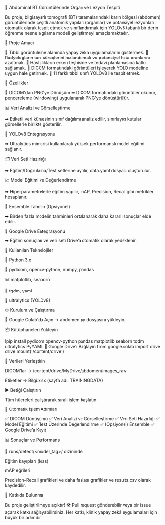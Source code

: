 🧠 Abdominal BT Görüntülerinde Organ ve Lezyon Tespiti 

Bu proje, bilgisayarlı tomografi (BT) taramalarındaki karın bölgesi (abdomen) görüntülerinde çeşitli anatomik yapıları (organlar) ve potansiyel lezyonları otomatik olarak tespit etmek ve sınıflandırmak için YOLOv8 tabanlı bir derin öğrenme nesne algılama modeli geliştirmeyi amaçlamaktadır.

🎯 Proje Amacı

🔹 Tıbbi görüntüleme alanında yapay zeka uygulamalarını göstermek.
🔹 Radyologların tanı süreçlerini hızlandırmak ve potansiyel hata oranlarını azaltmak.
🔹 Hastalıkların erken teşhisine ve tedavi planlamasına katkı sağlamak.
🔹 DICOM formatındaki görüntüleri işleyerek YOLO modeline uygun hale getirmek.
🔹 11 farklı tıbbi sınıfı YOLOv8 ile tespit etmek.

🌟 Özellikler

📸 DICOM'dan PNG'ye Dönüşüm
➡ DICOM formatındaki görüntüler okunur, pencereleme (windowing) uygulanarak PNG'ye dönüştürülür.

📊 Veri Analizi ve Görselleştirme

➡ Etiketli veri kümesinin sınıf dağılımı analiz edilir, sınırlayıcı kutular görsellerle birlikte gösterilir.

🚀 YOLOv8 Entegrasyonu

➡ Ultralytics mimarisi kullanılarak yüksek performanslı model eğitimi sağlanır.

🗂 Veri Seti Hazırlığı

➡ Eğitim/Doğrulama/Test setlerine ayrılır, data.yaml dosyası oluşturulur.

📈 Model Eğitimi ve Değerlendirme

➡ Hiperparametrelerle eğitim yapılır, mAP, Precision, Recall gibi metrikler hesaplanır.

🧠 Ensemble Tahmin (Opsiyonel)

➡ Birden fazla modelin tahminleri ortalanarak daha kararlı sonuçlar elde edilir.

💾 Google Drive Entegrasyonu

➡ Eğitim sonuçları ve veri seti Drive’a otomatik olarak yedeklenir.

🧰 Kullanılan Teknolojiler

🐍 Python 3.x

🧪 pydicom, opencv-python, numpy, pandas

📊 matplotlib, seaborn

🔁 tqdm, yaml

🧠 ultralytics (YOLOv8)

⚙️ Kurulum ve Çalıştırma

📂 Google Colab'da Açın
→ abdomen.py dosyasını yükleyin.

📦 Kütüphaneleri Yükleyin

!pip install pydicom opencv-python pandas matplotlib seaborn tqdm ultralytics PyYAML
🔗 Google Drive’ı Bağlayın
from google.colab import drive
drive.mount('/content/drive')

📁 Verileri Yerleştirin

DICOM’lar → /content/drive/MyDrive/abdomen/images_raw

Etiketler → Bilgi.xlsx (sayfa adı: TRAININGDATA)

▶️ Betiği Çalıştırın

Tüm hücreleri çalıştırarak sıralı işlem başlatın.

🧪 Otomatik İşlem Adımları

✅ DICOM Dönüşümü
✅ Veri Analizi ve Görselleştirme
✅ Veri Seti Hazırlığı
✅ Model Eğitimi
✅ Test Üzerinde Değerlendirme
✅ (Opsiyonel) Ensemble
✅ Google Drive’a Kayıt

📊 Sonuçlar ve Performans

📂 runs/detect/<model_tag>/ dizininde:

Eğitim kayıpları (loss)

mAP eğrileri

Precision–Recall grafikleri
ve daha fazlası grafikler ve results.csv olarak kaydedilir.

🤝 Katkıda Bulunma

Bu proje geliştirilmeye açıktır!
🛠️ Pull request gönderebilir veya bir issue açarak katkı sağlayabilirsiniz.
Her katkı, klinik yapay zekâ uygulamaları için büyük bir adımdır.

